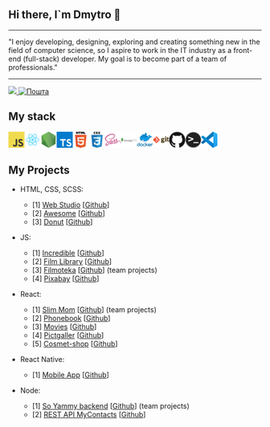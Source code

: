 ## Hi there, I`m Dmytro 👋

---

<p>"I enjoy developing, designing, exploring and creating something new in the field of computer science, so I aspire to work in the IT industry as a front-end (full-stack) developer. My goal is to become part of a team of professionals."</p>

---

  <a href="https://www.linkedin.com/in/moiseienkodmytro/">
       <img src="https://img.shields.io/badge/linkedin-%230077B5.svg?&style=for-the-badge&logo=linkedin&logoColor=white"/>
   </a>
   <!-- <a href="https://t.me/">
       <img src="https://img.shields.io/badge/Telegram-2CA5E0?style=for-the-badge&logo=telegram&logoColor=white"/>
   </a> -->
    <a href="mailto:moiseenkodmitriy1177@gmail.com">
       <img src="https://img.shields.io/badge/Gmail-D14836?style=for-the-badge&logo=gmail&logoColor=white" alt="Пошта"/>
    </a>

## My stack

<img align="left" alt="JavaScript" width="32px" src="https://raw.githubusercontent.com/github/explore/80688e429a7d4ef2fca1e82350fe8e3517d3494d/topics/javascript/javascript.png" />

<img align="left" alt="React" width="32px" src="https://raw.githubusercontent.com/github/explore/80688e429a7d4ef2fca1e82350fe8e3517d3494d/topics/react/react.png" />

<img align="left" alt="Node.js" width="32px" src="https://raw.githubusercontent.com/github/explore/80688e429a7d4ef2fca1e82350fe8e3517d3494d/topics/nodejs/nodejs.png" />

<img align="left" alt="TypeScript" width="32px" src="https://raw.githubusercontent.com/github/explore/80688e429a7d4ef2fca1e82350fe8e3517d3494d/topics/typescript/typescript.png" />

<img align="left" alt="HTML5" width="32px" src="https://raw.githubusercontent.com/github/explore/80688e429a7d4ef2fca1e82350fe8e3517d3494d/topics/html/html.png" />

<img align="left" alt="CSS3" width="32px" src="https://raw.githubusercontent.com/github/explore/80688e429a7d4ef2fca1e82350fe8e3517d3494d/topics/css/css.png" />

<img align="left" alt="Sass" width="32px" src="https://raw.githubusercontent.com/github/explore/80688e429a7d4ef2fca1e82350fe8e3517d3494d/topics/sass/sass.png" />

<img align="left" alt="MongoDB" width="32px" src="https://raw.githubusercontent.com/github/explore/80688e429a7d4ef2fca1e82350fe8e3517d3494d/topics/mongodb/mongodb.png" />

<img align="left" alt="Docker" width="32px" src="https://raw.githubusercontent.com/github/explore/80688e429a7d4ef2fca1e82350fe8e3517d3494d/topics/docker/docker.png" />

<img align="left" alt="Git" width="32px" src="https://raw.githubusercontent.com/github/explore/80688e429a7d4ef2fca1e82350fe8e3517d3494d/topics/git/git.png" />

<img align="left" alt="GitHub" width="32px" src="https://raw.githubusercontent.com/github/explore/78df643247d429f6cc873026c0622819ad797942/topics/github/github.png" />

<img align="left" alt="Terminal" width="32px" src="https://raw.githubusercontent.com/github/explore/80688e429a7d4ef2fca1e82350fe8e3517d3494d/topics/terminal/terminal.png" />

<img alt="Visual Studio Code" width="32px" src="https://raw.githubusercontent.com/github/explore/80688e429a7d4ef2fca1e82350fe8e3517d3494d/topics/visual-studio-code/visual-studio-code.png" />

## My Projects

- HTML, CSS, SCSS:

  - [1] [Web Studio](https://dmytro1117.github.io/web-studio/) [[Github](https://github.com/Dmytro1117/web-studio)]
  - [2] [Awesome](https://dmytro1117.github.io/awesome-html-css/) [[Github](https://github.com/Dmytro1117/awesome-html-css)]
  - [3] [Donut](https://dmytro1117.github.io/oh-my-donut/) [[Github](https://github.com/Dmytro1117/oh-my-donut)]

- JS:

  - [1] [Incredible](https://dmytro1117.github.io/incredible-js/) [[Github](https://github.com/Dmytro1117/incredible-js)]
  - [2] [Film Library](https://dmytro1117.github.io/film-library/) [[Github](https://github.com/Dmytro1117/film-library)]
  - [3] [Filmoteka](https://dmytro1117.github.io/filmoteka-by-Enigma-code/) [[Github](https://github.com/Dmytro1117/filmoteka-by-Enigma-code)] (team projects)
  - [4] [Pixabay](https://dmytro1117.github.io/java-script-course/) [[Github](https://github.com/Dmytro1117/java-script-course)]

- React:

  - [1] [Slim Mom](https://dmytro1117.github.io/Slim-Mom-by-JERALDIC/) [[Github](https://github.com/Dmytro1117/Slim-Mom-by-JERALDIC)] (team projects)
  - [2] [Phonebook](https://dmytro1117.github.io/goit-react-hw-08-phonebook/) [[Github](https://github.com/Dmytro1117/goit-react-hw-08-phonebook)]
  - [3] [Movies](https://github.com/Dmytro1117/goit-react-hw-05-movies) [[Github](https://dmytro1117.github.io/goit-react-hw-05-movies/)]
  - [4] [Pictgaller](https://dmytro1117.github.io/goit-react-hw-04-images/) [[Github](https://github.com/Dmytro1117/goit-react-hw-04-images)]
  - [5] [Cosmet-shop](https://github.com/Dmytro1117/magazine-shop) [[Github](https://dmytro1117.github.io/magazine-shop/)]

- React Native:

  - [1] [Mobile App](https://expo.dev/@dmytro17/react-native-social-app) [[Github](https://github.com/Dmytro1117/react-native-social-app)]

- Node:

  - [1] [So Yammy backend](https://so-yummy.onrender.com/api-docs/#/) [[Github](https://github.com/Dima-Davidenko/So-Yammy-backend)] (team projects)
  - [2] [REST API MyContacts](https://github.com/Dmytro1117/node.js-course) [[Github](https://github.com/Dmytro1117/node.js-course)]
